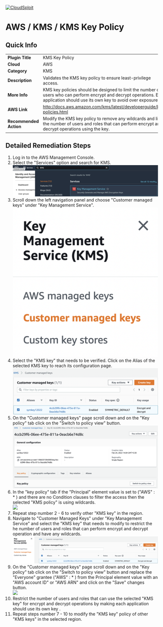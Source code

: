 [![CloudSploit](https://cloudsploit.com/img/logo-new-big-text-100.png "CloudSploit")](https://cloudsploit.com)

# AWS / KMS / KMS Key Policy

## Quick Info

| | |
|-|-|
| **Plugin Title** | KMS Key Policy |
| **Cloud** | AWS |
| **Category** | KMS |
| **Description** | Validates the KMS key policy to ensure least-privilege access. |
| **More Info** | KMS key policies should be designed to limit the number of users who can perform encrypt and decrypt operations. Each application should use its own key to avoid over exposure. |
| **AWS Link** | http://docs.aws.amazon.com/kms/latest/developerguide/key-policies.html |
| **Recommended Action** | Modify the KMS key policy to remove any wildcards and limit the number of users and roles that can perform encrypt and decrypt operations using the key. |

## Detailed Remediation Steps
1. Log in to the AWS Management Console.
2. Select the "Services" option and search for KMS. </br> <img src="/resources/aws/kms/kms-key-policy/step2.png"/>
3. Scroll down the left navigation panel and choose "Customer managed keys" under "Key Management Service".</br> <img src="/resources/aws/kms/kms-key-policy/step3.png"/>
4. Select the "KMS key" that needs to be verified. Click on the Alias of the selected KMS key to reach its configuration page. </br> <img src="/resources/aws/kms/kms-key-policy/step4.png"/>
5. On the "Customer managed keys" page scroll down and on the "Key policy" tab click on the "Switch to policy view" button.</br> <img src="/resources/aws/kms/kms-key-policy/step5.png"/>
6. In the "key policy" tab if the "Principal" element value is set to ("AWS" : * ) and there are no Condition clauses to filter the access then the selected "KMS policy" is using wildcards.</br> <img src="/resources/aws/kms/kms-key-policy/step6.png"/>
7. Repeat step number 2 - 6 to verify other "KMS key" in the region.</br>
8. Navigate to "Customer Managed Keys" under "Key Management Service" and select the "KMS key" that needs to modify to restrict the he number of users and roles that can perform encrypt and decrypt operation and have any wildcards.</br> <img src="/resources/aws/kms/kms-key-policy/step8.png"/>
9. On the "Customer managed keys" page scroll down and on the "Key policy" tab click on the "Switch to policy view" button and replace the "Everyone" grantee ("AWS" : * )  from the Principal element value with an "AWS account ID" or "AWS ARN" and click on the "Save" changes button.</br> <img src="/resources/aws/kms/kms-key-policy/step9.png"/>
10. Restrict the number of users and roles that can use the selected "KMS key" for encrypt and decrypt operations by making each application should use its own key .</br> 
11. Repeat steps number 7 - 10 to modify the "KMS key" policy of other "KMS keys" in the selected region.</br>
